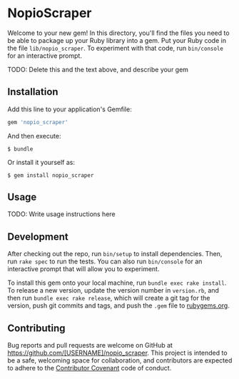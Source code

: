 # NopioScraper

Welcome to your new gem! In this directory, you'll find the files you need to be able to package up your Ruby library into a gem. Put your Ruby code in the file `lib/nopio_scraper`. To experiment with that code, run `bin/console` for an interactive prompt.

TODO: Delete this and the text above, and describe your gem

## Installation

Add this line to your application's Gemfile:

```ruby
gem 'nopio_scraper'
```

And then execute:

    $ bundle

Or install it yourself as:

    $ gem install nopio_scraper

## Usage

TODO: Write usage instructions here

## Development

After checking out the repo, run `bin/setup` to install dependencies. Then, run `rake spec` to run the tests. You can also run `bin/console` for an interactive prompt that will allow you to experiment.

To install this gem onto your local machine, run `bundle exec rake install`. To release a new version, update the version number in `version.rb`, and then run `bundle exec rake release`, which will create a git tag for the version, push git commits and tags, and push the `.gem` file to [rubygems.org](https://rubygems.org).

## Contributing

Bug reports and pull requests are welcome on GitHub at https://github.com/[USERNAME]/nopio_scraper. This project is intended to be a safe, welcoming space for collaboration, and contributors are expected to adhere to the [Contributor Covenant](http://contributor-covenant.org) code of conduct.

